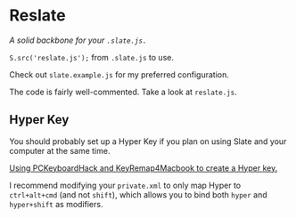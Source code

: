 Reslate
=======

*A solid backbone for your `.slate.js.`*

`S.src('reslate.js');` from `.slate.js` to use.

Check out `slate.example.js` for my preferred configuration.

The code is fairly well-commented. Take a look at `reslate.js`.

Hyper Key
-------
You should probably set up a Hyper Key if you plan on using Slate and your computer at the same time.

[Using PCKeyboardHack and KeyRemap4Macbook to create a Hyper key.](http://www.leancrew.com/all-this/2012/11/shift-control-option-command-on-caps-lock/)

I recommend modifying your `private.xml` to only map Hyper to `ctrl+alt+cmd` (and not `shift`), which allows you to bind both `hyper` and `hyper+shift` as modifiers.
